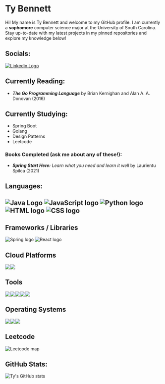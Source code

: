 # Ty Bennett
  Hi! My name is Ty Bennett and welcome to my GitHub profile. I am currently a **sophomore** computer science major at the University of South Carolina. Stay up-to-date with my latest projects in my pinned repositories and explore my knowledge below!   
## Socials:
  [![Linkedin Logo](https://img.shields.io/badge/linkedin-%230077B5.svg?style=for-the-badge&logo=linkedin&logoColor=white)](https://www.linkedin.com/in/tybennett24)

## Currently Reading:
- ***The Go Programming Language*** by Brian Kernighan and Alan A. A. Donovan (2016)
<!-- - ***Design Patterns:** Elements of Reusable Object-Oriented Software* by Erich Gamma, Richard Helm, Ralph Johnson, and John Vlissides (1994) -->

## Currently Studying:
- Spring Boot
- Golang
- Design Patterns
- Leetcode

### Books Completed (ask me about any of these!):
- ***Spring Start Here:** Learn what you need and learn it well* by Laurientu Spilca (2021)

## Languages:
  ![Java Logo](https://img.shields.io/badge/java-%23ED8B00.svg?style=for-the-badge&logo=openjdk&logoColor=white")
  ![JavaScript logo](https://shields.io/badge/JavaScript-F7DF1E?style=for-the-badge&logo=javascript&logoColor=white)
  ![Python logo](https://img.shields.io/badge/python-3670A0?style=for-the-badge&logo=python&logoColor=ffdd54)
  ![HTML logo](https://img.shields.io/badge/html5-%23E34F26.svg?style=for-the-badge&logo=html5&logoColor=white)
  ![CSS logo](https://img.shields.io/badge/css3-%231572B6.svg?style=for-the-badge&logo=css3&logoColor=white)
---
## Frameworks / Libraries
  ![Spring logo](https://img.shields.io/badge/Spring-6DB33F?style=for-the-badge&logo=spring&logoColor=white)
  ![React logo](https://img.shields.io/badge/react-%2320232a.svg?style=for-the-badge&logo=react&logoColor=%2361DAFB)

<div>
  <h2>Cloud Platforms</h2>
  <div style="display: flex; flex-direction: row;">
    <img src="https://img.shields.io/badge/AWS-%23FF9900.svg?style=for-the-badge&logo=amazon-aws&logoColor=white">
    <img src="https://images.credly.com/size/220x220/images/0e284c3f-5164-4b21-8660-0d84737941bc/image.png">
  </div>
</div>

<div>
  <h2>Tools</h2>
  <div style="display: flex; flex-direction: row;">
    <img src="https://img.shields.io/badge/docker-257bd6?style=for-the-badge&logo=docker&logoColor=white">
    <img src="https://img.shields.io/badge/NeoVim-%2357A143.svg?&style=for-the-badge&logo=neovim&logoColor=white">
    <img src="https://img.shields.io/badge/postgresql-4169e1?style=for-the-badge&logo=postgresql&logoColor=white">
    <img src="https://img.shields.io/badge/ansible-%231A1918.svg?style=for-the-badge&logo=ansible&logoColor=white">
    <img src="https://img.shields.io/badge/cisco-%23049fd9.svg?style=for-the-badge&logo=cisco&logoColor=black">
  </div>
</div>

<div>
  <h2>Operating Systems</h2>
  <div style="display: flex; flex-direction: row;">
    <img src="https://img.shields.io/badge/Linux-FCC624?style=for-the-badge&logo=linux&logoColor=black">
    <img src="https://img.shields.io/badge/mac%20os-000000?style=for-the-badge&logo=macos&logoColor=F0F0F0">
    <img src="https://img.shields.io/badge/Windows-0078D6?style=for-the-badge&logo=windows&logoColor=white">
  </div>
</div>

## Leetcode
  ![Leetcode map](https://leetcard.jacoblin.cool/ty-bennett?ext=heatmap)
## GitHub Stats:
 ![Ty's GitHub stats](https://github-readme-stats.vercel.app/api?username=ty-bennett)


